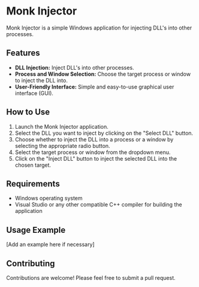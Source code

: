 # Monk Injector

Monk Injector is a simple Windows application for injecting DLL's into other processes.

## Features

- **DLL Injection:** Inject DLL's into other processes.
- **Process and Window Selection:** Choose the target process or window to inject the DLL into.
- **User-Friendly Interface:** Simple and easy-to-use graphical user interface (GUI).

## How to Use

1. Launch the Monk Injector application.
2. Select the DLL you want to inject by clicking on the "Select DLL" button.
3. Choose whether to inject the DLL into a process or a window by selecting the appropriate radio button.
4. Select the target process or window from the dropdown menu.
5. Click on the "Inject DLL" button to inject the selected DLL into the chosen target.

## Requirements

- Windows operating system
- Visual Studio or any other compatible C++ compiler for building the application

## Usage Example

[Add an example here if necessary]

## Contributing

Contributions are welcome! Please feel free to submit a pull request.
